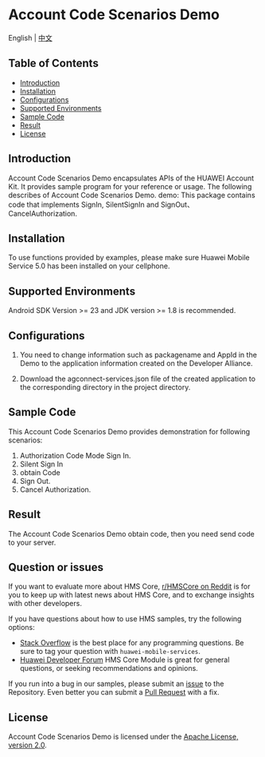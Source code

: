 # Account Code Scenarios Demo

English | [中文](https://github.com/HMS-Core/huawei-account-demo/blob/android_code_scenarios/README_ZH.md) 

## Table of Contents

 * [Introduction](#introduction)
 * [Installation](#installation)
 * [Configurations](#configurations)
 * [Supported Environments](#supported-environments)
 * [Sample Code](#sample-code)
 * [Result](#result)
 * [License](#license)

## Introduction
Account Code Scenarios Demo encapsulates APIs of the HUAWEI Account Kit. It provides sample program for your reference or usage.
The following describes of Account Code Scenarios Demo.
demo: This package contains code that implements SignIn,  SilentSignIn and SignOut、CancelAuthorization.

## Installation
To use functions provided by examples, please make sure Huawei Mobile Service 5.0 has been installed on your cellphone.
## Supported Environments
Android SDK Version >= 23 and JDK version >= 1.8 is recommended.
	
## Configurations  

1. You need to change information such as packagename and AppId in the Demo to the application information created on the Developer Alliance.

2. Download the agconnect-services.json file of the created application to the corresponding directory in the project directory.

## Sample Code
This Account Code Scenarios Demo provides demonstration for following scenarios:
1. Authorization Code Mode Sign In.
2. Silent Sign In
3. obtain Code
4. Sign Out.
5. Cancel Authorization.

## Result
The Account Code Scenarios Demo obtain code, then you need send code to your server.

## Question or issues
If you want to evaluate more about HMS Core,
[r/HMSCore on Reddit](https://www.reddit.com/r/HuaweiDevelopers/) is for you to keep up with latest news about HMS Core, and to exchange insights with other developers.

If you have questions about how to use HMS samples, try the following options:
- [Stack Overflow](https://stackoverflow.com/questions/tagged/huawei-mobile-services) is the best place for any programming questions. Be sure to tag your question with 
`huawei-mobile-services`.
- [Huawei Developer Forum](https://forums.developer.huawei.com/forumPortal/en/home?fid=0101187876626530001) HMS Core Module is great for general questions, or seeking recommendations and opinions.

If you run into a bug in our samples, please submit an [issue](https://github.com/HMS-Core/huawei-account-demo/issues) to the Repository. Even better you can submit a [Pull Request](https://github.com/HMS-Core/huawei-account-demo/pulls) with a fix.

##  License
Account Code Scenarios Demo is licensed under the [Apache License, version 2.0](http://www.apache.org/licenses/LICENSE-2.0).
